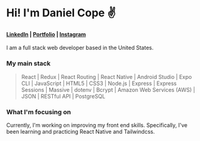 # Hi! I'm Daniel Cope ✌️
#### <a href="https://www.linkedin.com/in/danielacope/" target="_blank" rel="noreferrer noopener" >LinkedIn</a> | <a href="https://www.danielcopedev.com/" target="_blank" rel="noreferrer noopener">Portfolio</a> | <a href="https://www.instagram.com/daniel_ashton_cope/" target="_blank" rel="noreferrer noopener">Instagram</a>

I am a full stack web developer based in the United States. 

### My main stack
> React | Redux | React Routing | React Native | Android Studio | Expo CLI | JavaScript | HTML5 | CSS3 | Node.js | Express | Express Sessions | Massive | dotenv | Bcrypt | Amazon Web Services (AWS) | JSON | RESTful API | PostgreSQL

### What I'm focusing on

Currently, I'm working on improving my front end skills. Specifically, I've been learning and practicing React Native and Tailwindcss. <br/>